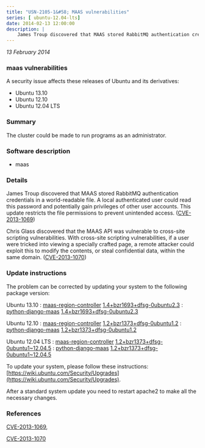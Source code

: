 ```yaml
---
title: "USN-2105-1&#58; MAAS vulnerabilities"
series: [ ubuntu-12.04-lts]
date: 2014-02-13 12:00:00
description: |
    James Troup discovered that MAAS stored RabbitMQ authentication credentials in a world-readable file. A local authenticated user could read this password and potentially gain privileges of other user accounts. This update restricts the file permissions to prevent unintended access. ([CVE-2013-1069](http://people.ubuntu.com/~ubuntu-security/cve/CVE-2013-1069))
--- 
```

 
 

*13 February 2014*

### maas vulnerabilities

A security issue affects these releases of Ubuntu and its derivatives:

* Ubuntu 13.10
* Ubuntu 12.10
* Ubuntu 12.04 LTS

### Summary

The cluster could be made to run programs as an administrator. 

### Software description

* maas 

### Details

James Troup discovered that MAAS stored RabbitMQ authentication credentials in a world-readable file. A local authenticated user could read this password and potentially gain privileges of other user accounts. This update restricts the file permissions to prevent unintended access. ([CVE-2013-1069](http://people.ubuntu.com/~ubuntu-security/cve/CVE-2013-1069))

Chris Glass discovered that the MAAS API was vulnerable to cross-site scripting vulnerabilities. With cross-site scripting vulnerabilities, if a user were tricked into viewing a specially crafted page, a remote attacker could exploit this to modify the contents, or steal confidential data, within the same domain. ([CVE-2013-1070](http://people.ubuntu.com/~ubuntu-security/cve/CVE-2013-1070)) 

### Update instructions

The problem can be corrected by updating your system to the following package version:

Ubuntu 13.10
 : [maas-region-controller](https://launchpad.net/ubuntu/+source/maas) <span> [1.4+bzr1693+dfsg-0ubuntu2.3](https://launchpad.net/ubuntu/+source/maas/1.4+bzr1693+dfsg-0ubuntu2.3) </span> 
 : [python-django-maas](https://launchpad.net/ubuntu/+source/maas) <span> [1.4+bzr1693+dfsg-0ubuntu2.3](https://launchpad.net/ubuntu/+source/maas/1.4+bzr1693+dfsg-0ubuntu2.3) </span> 

Ubuntu 12.10
 : [maas-region-controller](https://launchpad.net/ubuntu/+source/maas) <span> [1.2+bzr1373+dfsg-0ubuntu1.2](https://launchpad.net/ubuntu/+source/maas/1.2+bzr1373+dfsg-0ubuntu1.2) </span> 
 : [python-django-maas](https://launchpad.net/ubuntu/+source/maas) <span> [1.2+bzr1373+dfsg-0ubuntu1.2](https://launchpad.net/ubuntu/+source/maas/1.2+bzr1373+dfsg-0ubuntu1.2) </span> 

Ubuntu 12.04 LTS
 : [maas-region-controller](https://launchpad.net/ubuntu/+source/maas) <span> [1.2+bzr1373+dfsg-0ubuntu1~12.04.5](https://launchpad.net/ubuntu/+source/maas/1.2+bzr1373+dfsg-0ubuntu1~12.04.5) </span> 
 : [python-django-maas](https://launchpad.net/ubuntu/+source/maas) <span> [1.2+bzr1373+dfsg-0ubuntu1~12.04.5](https://launchpad.net/ubuntu/+source/maas/1.2+bzr1373+dfsg-0ubuntu1~12.04.5) </span> 

To update your system, please follow these instructions: [https://wiki.ubuntu.com/Security/Upgrades](https://wiki.ubuntu.com/Security/Upgrades).

After a standard system update you need to restart apache2 to make all the necessary changes. 

### References

 
 [CVE-2013-1069](http://people.ubuntu.com/~ubuntu-security/cve/CVE-2013-1069), 

 [CVE-2013-1070](http://people.ubuntu.com/~ubuntu-security/cve/CVE-2013-1070)
 

